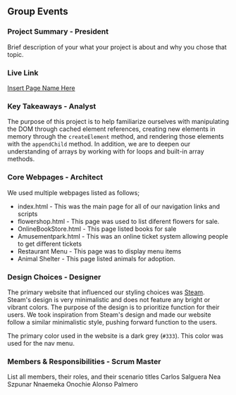 ## Group Events

### Project Summary - President

Brief description of your what your project is about and why you chose that topic.

### Live Link

[Insert Page Name Here](https://nszp.github.io/newm-n-200-sanbar/homework-5)

### Key Takeaways - Analyst

The purpose of this project is to help familiarize ourselves with manipulating the DOM through cached element references, creating new elements in memory through the `createElement` method, and rendering those elements with the `appendChild` method. In addition, we are to deepen our understanding of arrays by working with for loops and built-in array methods.

### Core Webpages - Architect

We used multiple webpages listed as follows;
* index.html - This was the main page for all of our navigation links and scripts
* flowershop.html - This page was used to list diferent flowers for sale.
* OnlineBookStore.html - This page listed books for sale
* Amusementpark.html - This was an online ticket system allowing people to get different tickets
* Restaurant Menu - This page was to display menu items
* Animal Shelter - This page listed animals for adoption.

### Design Choices - Designer

The primary website that influenced our styling choices was
[Steam](https://store.steampowered.com/). Steam's design is very minimalistic and does not feature any bright or vibrant colors. The purpose of the design is to prioritize function for their users. We took inspiration from Steam's design and made our website follow a similar minimalistic style, pushing forward function to the users.

The primary color used in the website is a dark grey (`#333`). This color was used for the nav menu.

### Members & Responsibilities - Scrum Master

List all members, their roles, and their scenario titles
Carlos Salguera
Nea Szpunar
Nnaemeka Onochie
Alonso Palmero
